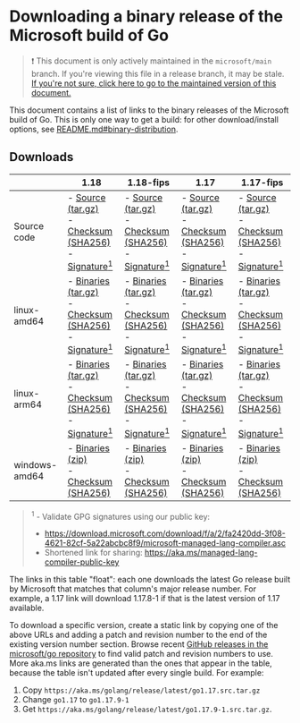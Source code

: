 # Downloading a binary release of the Microsoft build of Go

> ❗ This document is only actively maintained in the `microsoft/main` branch. If you're viewing this file in a release branch, it may be stale. [If you're not sure, click here to go to the maintained version of this document.](https://github.com/microsoft/go/blob/microsoft/main/eng/doc/Downloads.md)

This document contains a list of links to the binary releases of the Microsoft build of Go. This is only one way to get a build: for other download/install options, see [README.md#binary-distribution](/README.md#binary-distribution).

## Downloads

<!-- The following section is generated by 'eng/run.ps1 updatelinktable'. Do not edit by hand. -->
<!-- BEGIN TABLES -->

|   | 1.18 | 1.18-fips | 1.17 | 1.17-fips |
| --- | --- | --- | --- | --- |
| Source code | - [Source (tar.gz)](https://aka.ms/golang/release/latest/go1.18.src.tar.gz)<br/>- [Checksum (SHA256)](https://aka.ms/golang/release/latest/go1.18.src.tar.gz.sha256)<br/>- [Signature<sup>1</sup>](https://aka.ms/golang/release/latest/go1.18.src.tar.gz.sig)<br/> |- [Source (tar.gz)](https://aka.ms/golang/release/latest/go1.18-fips.src.tar.gz)<br/>- [Checksum (SHA256)](https://aka.ms/golang/release/latest/go1.18-fips.src.tar.gz.sha256)<br/>- [Signature<sup>1</sup>](https://aka.ms/golang/release/latest/go1.18-fips.src.tar.gz.sig)<br/> | - [Source (tar.gz)](https://aka.ms/golang/release/latest/go1.17.src.tar.gz)<br/>- [Checksum (SHA256)](https://aka.ms/golang/release/latest/go1.17.src.tar.gz.sha256)<br/>- [Signature<sup>1</sup>](https://aka.ms/golang/release/latest/go1.17.src.tar.gz.sig)<br/> |- [Source (tar.gz)](https://aka.ms/golang/release/latest/go1.17-fips.src.tar.gz)<br/>- [Checksum (SHA256)](https://aka.ms/golang/release/latest/go1.17-fips.src.tar.gz.sha256)<br/>- [Signature<sup>1</sup>](https://aka.ms/golang/release/latest/go1.17-fips.src.tar.gz.sig)<br/> |
 linux-amd64 | - [Binaries (tar.gz)](https://aka.ms/golang/release/latest/go1.18.linux-amd64.tar.gz)<br/>- [Checksum (SHA256)](https://aka.ms/golang/release/latest/go1.18.linux-amd64.tar.gz.sha256)<br/>- [Signature<sup>1</sup>](https://aka.ms/golang/release/latest/go1.18.linux-amd64.tar.gz.sig)<br/> |- [Binaries (tar.gz)](https://aka.ms/golang/release/latest/go1.18-fips.linux-amd64.tar.gz)<br/>- [Checksum (SHA256)](https://aka.ms/golang/release/latest/go1.18-fips.linux-amd64.tar.gz.sha256)<br/>- [Signature<sup>1</sup>](https://aka.ms/golang/release/latest/go1.18-fips.linux-amd64.tar.gz.sig)<br/> | - [Binaries (tar.gz)](https://aka.ms/golang/release/latest/go1.17.linux-amd64.tar.gz)<br/>- [Checksum (SHA256)](https://aka.ms/golang/release/latest/go1.17.linux-amd64.tar.gz.sha256)<br/>- [Signature<sup>1</sup>](https://aka.ms/golang/release/latest/go1.17.linux-amd64.tar.gz.sig)<br/> |- [Binaries (tar.gz)](https://aka.ms/golang/release/latest/go1.17-fips.linux-amd64.tar.gz)<br/>- [Checksum (SHA256)](https://aka.ms/golang/release/latest/go1.17-fips.linux-amd64.tar.gz.sha256)<br/>- [Signature<sup>1</sup>](https://aka.ms/golang/release/latest/go1.17-fips.linux-amd64.tar.gz.sig)<br/> |
 linux-arm64 | - [Binaries (tar.gz)](https://aka.ms/golang/release/latest/go1.18.linux-arm64.tar.gz)<br/>- [Checksum (SHA256)](https://aka.ms/golang/release/latest/go1.18.linux-arm64.tar.gz.sha256)<br/>- [Signature<sup>1</sup>](https://aka.ms/golang/release/latest/go1.18.linux-arm64.tar.gz.sig)<br/> |- [Binaries (tar.gz)](https://aka.ms/golang/release/latest/go1.18-fips.linux-arm64.tar.gz)<br/>- [Checksum (SHA256)](https://aka.ms/golang/release/latest/go1.18-fips.linux-arm64.tar.gz.sha256)<br/>- [Signature<sup>1</sup>](https://aka.ms/golang/release/latest/go1.18-fips.linux-arm64.tar.gz.sig)<br/> | - [Binaries (tar.gz)](https://aka.ms/golang/release/latest/go1.17.linux-arm64.tar.gz)<br/>- [Checksum (SHA256)](https://aka.ms/golang/release/latest/go1.17.linux-arm64.tar.gz.sha256)<br/>- [Signature<sup>1</sup>](https://aka.ms/golang/release/latest/go1.17.linux-arm64.tar.gz.sig)<br/> |- [Binaries (tar.gz)](https://aka.ms/golang/release/latest/go1.17-fips.linux-arm64.tar.gz)<br/>- [Checksum (SHA256)](https://aka.ms/golang/release/latest/go1.17-fips.linux-arm64.tar.gz.sha256)<br/>- [Signature<sup>1</sup>](https://aka.ms/golang/release/latest/go1.17-fips.linux-arm64.tar.gz.sig)<br/> |
 windows-amd64 | - [Binaries (zip)](https://aka.ms/golang/release/latest/go1.18.windows-amd64.zip)<br/>- [Checksum (SHA256)](https://aka.ms/golang/release/latest/go1.18.windows-amd64.zip.sha256)<br/> |- [Binaries (zip)](https://aka.ms/golang/release/latest/go1.18-fips.windows-amd64.zip)<br/>- [Checksum (SHA256)](https://aka.ms/golang/release/latest/go1.18-fips.windows-amd64.zip.sha256)<br/> | - [Binaries (zip)](https://aka.ms/golang/release/latest/go1.17.windows-amd64.zip)<br/>- [Checksum (SHA256)](https://aka.ms/golang/release/latest/go1.17.windows-amd64.zip.sha256)<br/> |- [Binaries (zip)](https://aka.ms/golang/release/latest/go1.17-fips.windows-amd64.zip)<br/>- [Checksum (SHA256)](https://aka.ms/golang/release/latest/go1.17-fips.windows-amd64.zip.sha256)<br/> |


<!-- END TABLES -->

> <sup>1</sup> - Validate GPG signatures using our public key:
> * https://download.microsoft.com/download/f/a/2/fa2420dd-3f08-4621-82cf-5a22abcbc8f9/microsoft-managed-lang-compiler.asc
> * Shortened link for sharing: https://aka.ms/managed-lang-compiler-public-key

The links in this table "float": each one downloads the latest Go release built by Microsoft that matches that column's major release number. For example, a 1.17 link will download 1.17.8-1 if that is the latest version of 1.17 available.

To download a specific version, create a static link by copying one of the above URLs and adding a patch and revision number to the end of the existing version number section. Browse recent [GitHub releases in the microsoft/go repository](https://github.com/microsoft/go/releases) to find valid patch and revision numbers to use. More aka.ms links are generated than the ones that appear in the table, because the table isn't updated after every single build. For example:

1. Copy `https://aka.ms/golang/release/latest/go1.17.src.tar.gz`
2. Change `go1.17` to `go1.17.9-1`
3. Get `https://aka.ms/golang/release/latest/go1.17.9-1.src.tar.gz`.
